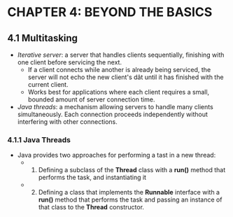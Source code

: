 # CHAPTER 4: BEYOND THE BASICS
## 4.1 Multitasking
- *Iterative server*: a server that handles clients sequentially, finishing with one client before servicing the next.
  -  If a client connects while another is already being serviced, the server will not echo the new client's dât until it has finished with the current client.
  -  Works best for applications where each client requires a small, bounded amount of server connection time.
 - *Java threads*: a mechanism allowing servers to handle many clients simultaneously. Each connection proceeds independently without interfering with other connections.
### 4.1.1 Java Threads
- Java provides two approaches for performing a tast in a new thread:
  - 1) Defining a subclass of the **Thread** class with a **run()** method that performs the task, and instantiating it
  - 2) Defining a class that implements the **Runnable** interface with a **run()** method that performs the task and passing an instance of that class to the **Thread** constructor.
